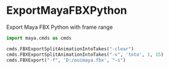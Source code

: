 # ExportMayaFBXPython
Export Maya FBX Python with frame range

```py
import maya.cmds as cmds

cmds.FBXExportSplitAnimationIntoTakes("-clear")
cmds.FBXExportSplitAnimationIntoTakes("-v", 'toto', 1, 15)
cmds.FBXExport("-f", 'D:/ouimaya.fbx', "-s")
```
